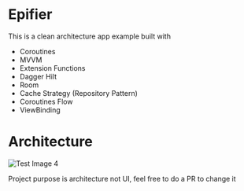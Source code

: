# Epifier
This is a clean architecture app example built with

- Coroutines
- MVVM
- Extension Functions
- Dagger Hilt
- Room
- Cache Strategy (Repository Pattern)
- Coroutines Flow
- ViewBinding

# Architecture

![Test Image 4](https://developer.android.com/topic/libraries/architecture/images/final-architecture.png)

Project purpose is architecture not UI, feel free to do a PR to change it
